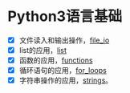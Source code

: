 # Python3语言基础

- [x] 文件读入和输出操作，[file_io](learnPython3/file_io.ipynb)
- [x] list的应用，[list](learnPython3/list.ipynb)
- [x] 函数的应用，[functions](learnPython3/functions.ipynb)
- [x] 循环语句的应用，[for_loops](learnPython3/for_loops.ipynb)
- [x] 字符串操作的应用，[strings](learnPython3/strings.ipynb)。
